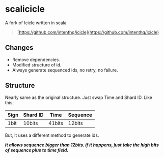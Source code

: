 # scalicicle
A fork of Icicle written in scala
> [https://github.com/intenthq/icicle](https://github.com/intenthq/icicle)

## Changes

* Remove dependencies.
* Modified structure of id.
* Always generate sequenced ids, no retry, no failure.

## Structure

Nearly same as the original structure. Just swap Time and Shard ID.
Like this:

Sign | Shard ID | Time   | Sequence
---- | -------- | ------ | -------
1bit | 10bits   | 41bits | 12bits

But, it uses a different method to generate ids.

***It allows sequence bigger than 12bits. If it happens, just take the high bits of sequence plus to time field.***
